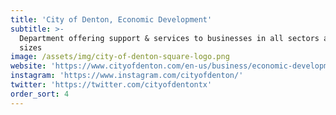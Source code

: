 ```yaml
---
title: 'City of Denton, Economic Development'
subtitle: >-
  Department offering support & services to businesses in all sectors and of all
  sizes
image: /assets/img/city-of-denton-square-logo.png
website: 'https://www.cityofdenton.com/en-us/business/economic-development'
instagram: 'https://www.instagram.com/cityofdenton/'
twitter: 'https://twitter.com/cityofdentontx'
order_sort: 4
---
```


